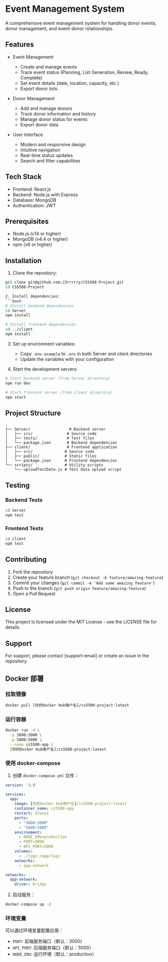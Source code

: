 # Event Management System

A comprehensive event management system for handling donor events, donor management, and event-donor relationships.

## Features

- Event Management
  - Create and manage events
  - Track event status (Planning, List Generation, Review, Ready, Complete)
  - Set event details (date, location, capacity, etc.)
  - Export donor lists

- Donor Management
  - Add and manage donors
  - Track donor information and history
  - Manage donor status for events
  - Export donor data

- User Interface
  - Modern and responsive design
  - Intuitive navigation
  - Real-time status updates
  - Search and filter capabilities

## Tech Stack

- Frontend: React.js
- Backend: Node.js with Express
- Database: MongoDB
- Authentication: JWT

## Prerequisites

- Node.js (v14 or higher)
- MongoDB (v4.4 or higher)
- npm (v6 or higher)

## Installation

1. Clone the repository:
```bash
git clone git@github.com:J3rrrrry/CS5500-Project.git
cd CS5500-Project

2. Install dependencies:
```bash
# Install backend dependencies
cd Server
npm install

# Install frontend dependencies
cd ../client
npm install
```

3. Set up environment variables:
   - Copy `.env.example` to `.env` in both Server and client directories
   - Update the variables with your configuration

4. Start the development servers:
```bash
# Start backend server (from Server directory)
npm run dev

# Start frontend server (from client directory)
npm start
```

## Project Structure

```
.
├── Server/                 # Backend server
│   ├── src/               # Source code
│   ├── tests/             # Test files
│   └── package.json       # Backend dependencies
├── client/                # Frontend application
│   ├── src/              # Source code
│   ├── public/           # Static files
│   └── package.json      # Frontend dependencies
└── scripts/              # Utility scripts
    └── uploadTestData.js # Test data upload script
```

## Testing

### Backend Tests
```bash
cd Server
npm test
```

### Frontend Tests
```bash
cd client
npm test
```

## Contributing

1. Fork the repository
2. Create your feature branch (`git checkout -b feature/amazing-feature`)
3. Commit your changes (`git commit -m 'Add some amazing feature'`)
4. Push to the branch (`git push origin feature/amazing-feature`)
5. Open a Pull Request

## License

This project is licensed under the MIT License - see the LICENSE file for details.

## Support

For support, please contact [support-email] or create an issue in the repository.

## Docker 部署

### 拉取镜像

```bash
docker pull [你的Docker Hub用户名]/cs5500-project:latest
```

### 运行容器

```bash
docker run -d \
  -p 3000:3000 \
  -p 5000:5000 \
  --name cs5500-app \
  [你的Docker Hub用户名]/cs5500-project:latest
```

### 使用 docker-compose

1. 创建 `docker-compose.yml` 文件：

```yaml
version: '3.8'

services:
  app:
    image: [你的Docker Hub用户名]/cs5500-project:latest
    container_name: cs5500-app
    restart: always
    ports:
      - "3000:3000"
      - "5000:5000"
    environment:
      - NODE_ENV=production
      - PORT=3000
      - API_PORT=5000
    volumes:
      - ./logs:/app/logs
    networks:
      - app-network

networks:
  app-network:
    driver: bridge
```

2. 启动服务：

```bash
docker-compose up -d
```

### 环境变量

可以通过环境变量配置应用：

- `PORT`: 前端服务端口（默认：3000）
- `API_PORT`: 后端服务端口（默认：5000）
- `NODE_ENV`: 运行环境（默认：production）